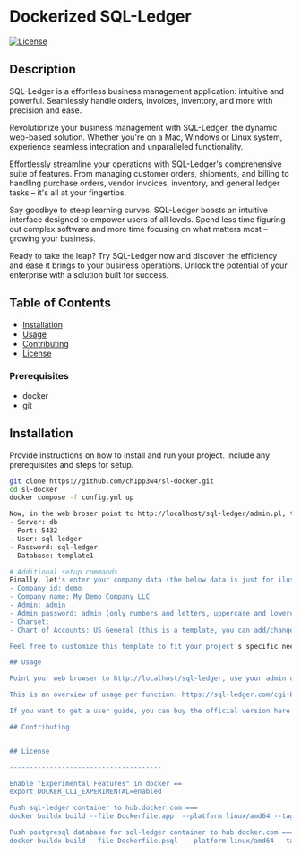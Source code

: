 # Dockerized SQL-Ledger 

[![License](https://img.shields.io/badge/License-MIT-blue.svg)](LICENSE)

## Description

SQL-Ledger is a effortless business management application: intuitive and powerful. Seamlessly handle orders, invoices, inventory, and more with precision and ease.

Revolutionize your business management with SQL-Ledger, the dynamic web-based solution. Whether you're on a Mac, Windows or Linux system, experience seamless integration and unparalleled functionality.

Effortlessly streamline your operations with SQL-Ledger's comprehensive suite of features. From managing customer orders, shipments, and billing to handling purchase orders, vendor invoices, inventory, and general ledger tasks – it's all at your fingertips.

Say goodbye to steep learning curves. SQL-Ledger boasts an intuitive interface designed to empower users of all levels. Spend less time figuring out complex software and more time focusing on what matters most – growing your business.

Ready to take the leap? Try SQL-Ledger now and discover the efficiency and ease it brings to your business operations. Unlock the potential of your enterprise with a solution built for success.

## Table of Contents

- [Installation](#installation)
- [Usage](#usage)
- [Contributing](#contributing)
- [License](#license)

### Prerequisites

- docker
- git

## Installation

Provide instructions on how to install and run your project. Include any prerequisites and steps for setup.

```bash
git clone https://github.com/ch1pp3w4/sl-docker.git
cd sl-docker
docker compose -f config.yml up

Now, in the web broser point to http://localhost/sql-ledger/admin.pl, to create the database, enter these data:
- Server: db
- Port: 5432    
- User: sql-ledger
- Password: sql-ledger
- Database: template1

# Additional setup commands
Finally, let's enter your company data (the below data is just for ilustrative purposes):
- Company id: demo
- Company name: My Demo Company LLC
- Admin: admin
- Admin password: admin (only numbers and letters, uppercase and lowercase)
- Charset: 
- Chart of Accounts: US General (this is a template, you can add/change/delete whatever you want)

Feel free to customize this template to fit your project's specific needs. You can add more sections, such as "Features", "Documentation", or "Support", depending on what's relevant for your project. Additionally, you can include badges, such as license badges or build status badges, to provide additional information to users.

## Usage

Point your web browser to http://localhost/sql-ledger, use your admin user and password previously created.

This is an overview of usage per function: https://sql-ledger.com/cgi-bin/nav.pl?page=feature/index.html&title=Features

If you want to get a user guide, you can buy the official version here: https://sql-ledger.com/cgi-bin/nav.pl?page=misc/documentation.html&title=documentation

## Contributing


## License

--------------------------------------

Enable "Experimental Features" in docker ==
export DOCKER_CLI_EXPERIMENTAL=enabled

Push sql-ledger container to hub.docker.com ===
docker buildx build --file Dockerfile.app  --platform linux/amd64 --tag ch1pp3w4/sl-app:v0.0.1 --output type=registry .

Push postgresql database for sql-ledger container to hub.docker.com ===
docker buildx build --file Dockerfile.psql  --platform linux/amd64 --tag ch1pp3w4/sl-psql:v0.0.1 --output type=registry .
